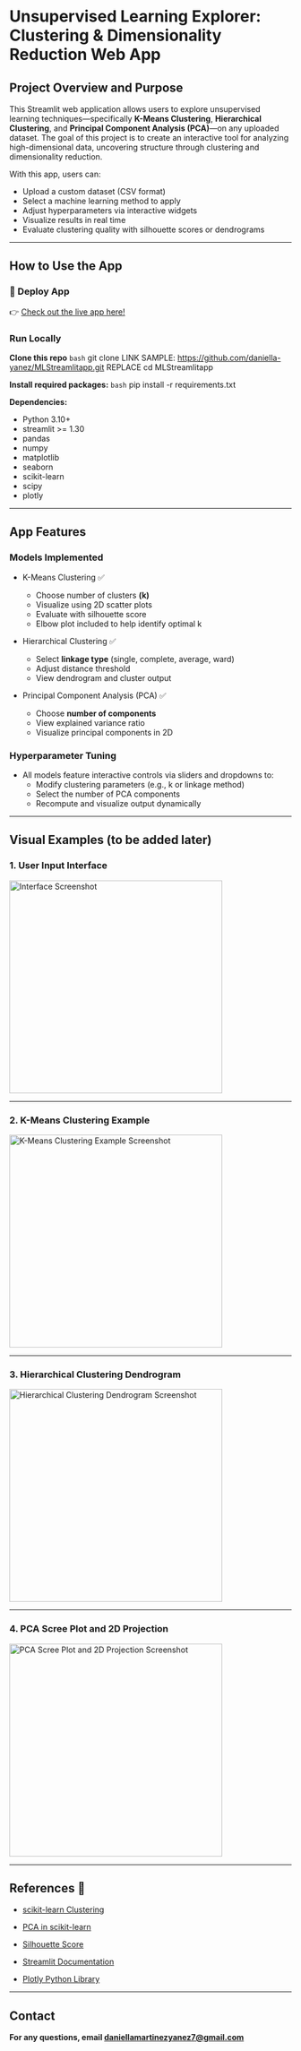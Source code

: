 # Unsupervised Learning Explorer: Clustering & Dimensionality Reduction Web App

## Project Overview and Purpose

This Streamlit web application allows users to explore unsupervised learning techniques—specifically **K-Means Clustering**, **Hierarchical Clustering**, and **Principal Component Analysis (PCA)**—on any uploaded dataset. The goal of this project is to create an interactive tool for analyzing high-dimensional data, uncovering structure through clustering and dimensionality reduction.

With this app, users can:

- Upload a custom dataset (CSV format)
- Select a machine learning method to apply
- Adjust hyperparameters via interactive widgets
- Visualize results in real time
- Evaluate clustering quality with silhouette scores or dendrograms

---

## How to Use the App
### 🔗 Deploy App
👉 [Check out the live app here!](INPUTLINKHERE)

### Run Locally
**Clone this repo**
```bash```
git clone LINK SAMPLE: https://github.com/daniella-yanez/MLStreamlitapp.git REPLACE
cd MLStreamlitapp

**Install required packages:**
```bash```
pip install -r requirements.txt

**Dependencies:**

- Python 3.10+
- streamlit >= 1.30
- pandas
- numpy
- matplotlib
- seaborn
- scikit-learn
- scipy
- plotly

---

## App Features ##
### Models Implemented ###
- K-Means Clustering ✅
    - Choose number of clusters **(k)**
    - Visualize using 2D scatter plots
    - Evaluate with silhouette score
    - Elbow plot included to help identify optimal k

- Hierarchical Clustering ✅
    - Select **linkage type** (single, complete, average, ward)
    - Adjust distance threshold
    - View dendrogram and cluster output

- Principal Component Analysis (PCA) ✅
    - Choose **number of components**
    - View explained variance ratio
    - Visualize principal components in 2D

### Hyperparameter Tuning ###
- All models feature interactive controls via sliders and dropdowns to:
    - Modify clustering parameters (e.g., k or linkage method)
    - Select the number of PCA components
    - Recompute and visualize output dynamically

---

## Visual Examples (to be added later)

<h3>1. User Input Interface</h3>
<img src="images/UserInput.png" alt="Interface Screenshot" width="380"/>

**  **

<h3>2. K-Means Clustering Example</h3>
<img src="images/K-MeansElbowPlot.png" alt="K-Means Clustering Example Screenshot" width="380"/>
   
**  **

<h3>3. Hierarchical Clustering Dendrogram</h3>
<img src="images/HierarchicalDendrogram.png" alt="Hierarchical Clustering Dendrogram Screenshot" width="380"/>

**  **

<h3>4. PCA Scree Plot and 2D Projection</h3>
<img src="images/PCAscatterplot.png" alt="PCA Scree Plot and 2D Projection Screenshot" width="380"/>

---

## References 🔗
- [scikit-learn Clustering](https://scikit-learn.org/stable/modules/clustering.html)

- [PCA in scikit-learn](https://scikit-learn.org/stable/modules/decomposition.html#pca)

- [Silhouette Score](https://scikit-learn.org/stable/modules/generated/sklearn.metrics.silhouette_score.html)

- [Streamlit Documentation](https://docs.streamlit.io/)

- [Plotly Python Library](https://plotly.com/python/)

---
## Contact
**For any questions, email daniellamartinezyanez7@gmail.com**
